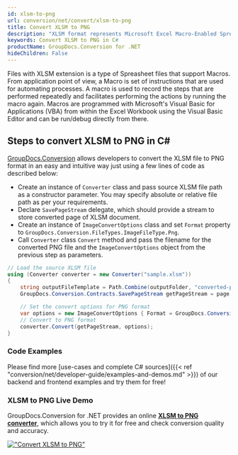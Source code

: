 ```yaml
---
id: xlsm-to-png
url: conversion/net/convert/xlsm-to-png
title: Convert XLSM to PNG
description: "XLSM format represents Microsoft Excel Macro-Enabled Spreadsheet with .xlsm extension. Learn how to convert XLSM to PNG file programmatically in C# language using GroupDocs.Conversion for .NET library."
keywords: Convert XLSM to PNG in C#
productName: GroupDocs.Conversion for .NET
hideChildren: False
---
```


Files with XLSM extension is a type of Spreasheet files that support Macros. From application point of view, a Macro is set of instructions that are used for automating processes. A macro is used to record the steps that are performed repeatedly and facilitates performing the actions by running the macro again. Macros are programmed with Microsoft's Visual Basic for Applications (VBA) from within the Excel Workbook using the Visual Basic Editor and can be run/debug directly from there.

## Steps to convert XLSM to PNG in C#

[GroupDocs.Conversion](https://products.groupdocs.com/conversion/net) allows developers to convert the XLSM file to PNG format in an easy and intuitive way just using a few lines of code as described below:

* Create an instance of `Converter` class and pass source XLSM file path as a constructor parameter. You may specify absolute or relative file path as per your requirements. 
* Declare `SavePageStream` delegate, which should provide a stream to store converted page of XLSM document.
* Create an instance of `ImageConvertOptions` class and set `Format` property to `GroupDocs.Conversion.FileTypes.ImageFileType.Png`.
* Call `Converter` class `Convert` method and pass the filename for the converted PNG file and the `ImageConvertOptions` object from the previous step as parameters.

```csharp
// Load the source XLSM file
using (Converter converter = new Converter("sample.xlsm"))
{
    string outputFileTemplate = Path.Combine(outputFolder, "converted-page-{0}.png");
    GroupDocs.Conversion.Contracts.SavePageStream getPageStream = page => new FileStream(string.Format(outputFileTemplate, page), FileMode.Create);

    // Set the convert options for PNG format
    var options = new ImageConvertOptions { Format = GroupDocs.Conversion.FileTypes.ImageFileType.Png };   
    // Convert to PNG format
    converter.Convert(getPageStream, options);
}
```

### Code Examples

Please find more [use-cases and complete C# sources]({{< ref "conversion/net/developer-guide/examples-and-demos.md" >}}) of our backend and frontend examples and try them for free!

### XLSM to PNG Live Demo

GroupDocs.Conversion for .NET provides an online [**XLSM to PNG converter**](https://products.groupdocs.app/conversion/xlsm-to-png), which allows you to try it for free and check conversion quality and accuracy.

[!["Convert XLSM to PNG"](conversion/net/images/convert-to-png/convert-xlsm-to-png.png)](https://products.groupdocs.app/conversion/xlsm-to-png)